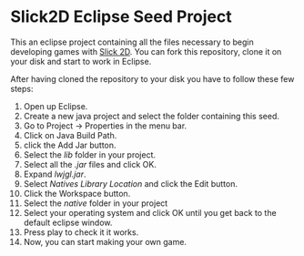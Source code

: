 # Slick2D Eclipse Seed Project
This an eclipse project containing all the files necessary to begin developing games with [Slick 2D](http://slick.ninjacave.com/). You can fork this repository, clone it on your disk and start to work in Eclipse.

After having cloned the repository to your disk you have to follow these few steps:

1. Open up Eclipse.
2. Create a new java project and select the folder containing this seed.
2. Go to Project -> Properties in the menu bar.
3. Click on Java Build Path.
4. click the Add Jar button.
5. Select the *lib* folder in your project.
6. Select all the *.jar* files and click OK.
7. Expand *lwjgl.jar*.
8. Select *Natives Library Location* and click the Edit button.
9. Click the Workspace button.
10. Select the *native* folder in your project
11. Select your operating system and click OK until you get back to the default eclipse window.
12. Press play to check it it works.
13. Now, you can start making your own game.
